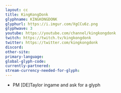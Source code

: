 ```yaml
---
layout: cc
title: KingKongDonk
glyphname: KINGKONGDONK
glyphurl: https://i.imgur.com/XgCCu6z.png
glyphwave: 3
youtube: https://youtube.com/channel/kingkongdonk
twitch: https://twitch.tv/kingkongdonk
twitter: https://twitter.com/kingkongdonk
discord: 
other-site: 
primary-language: 
global-glyph-code: 
currently-partnered: 
stream-currency-needed-for-glyph: 
---
```

* PM [DE]Taylor ingame and ask for a glyph
